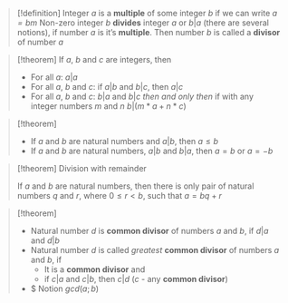 > [!definition] 
> Integer *$a$* is a **multiple** of some integer *$b$* if we can write *$a=bm$*
> Non-zero integer *$b$* **divides** integer *$a$* or $b|a$ (there are several notions), if number *$a$* is it’s **multiple**. Then number *$b$* is called a **divisor** of number *$a$*

> [!theorem] 
> If *$a$*, *$b$* and *$c$* are integers, then
> - For all $a$: $a|a$
> - For all $a$, $b$ and $c$: if $a|b$ and $b|c$, then $a|c$
> - For all $a$, $b$ and $c$: $b|a$ and $b|c$ *then and only then* if with any integer numbers $m$ and $n$ $b|(m*a+n*c)$

> [!theorem] 
> - If *$a$* and *$b$* are natural numbers and $a|b$, then $a \leq b$ 
> - If *$a$* and *$b$* are natural numbers, $a|b$ and $b|a$, then $a=b$ or $a=-b$

> [!theorem] 
> Division with remainder
> 
> If *$a$* and *$b$* are natural numbers, then there is only pair of natural numbers *$q$* and *$r$*, where $0\leq r < b$, such that $a=bq+r$

> [!theorem] 
> - Natural number *$d$* is **common divisor** of numbers *$a$* and *$b$*, if $d|a$ and $d|b$
> - Natural number *$d$* is called *greatest* **common divisor** of numbers *$a$* and *$b$*, if
> 	- It is a **common divisor** and 
> 	- if $c|a$ and $c|b$, then $c|d$ (*$c$* - any **common divisor**)
> - $ Notion $gcd(a;b)$ 




